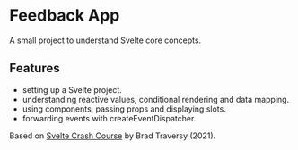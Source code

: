 # Feedback App

A small project to understand Svelte core concepts.

## Features

- setting up a Svelte project.
- understanding reactive values, conditional rendering and data mapping.
- using components, passing props and displaying slots.
- forwarding events with createEventDispatcher.

Based on [Svelte Crash Course](https://www.youtube.com/watch?v=3TVy6GdtNuQ) by Brad Traversy (2021).
